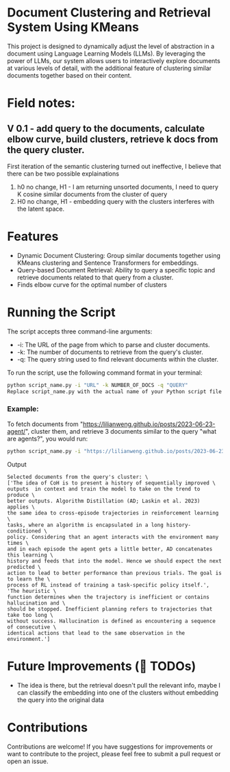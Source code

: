 # Document Clustering and Retrieval System Using KMeans
This project is designed to dynamically adjust the level of abstraction in a document using Language Learning Models (LLMs). By leveraging the power of LLMs, our system allows users to interactively explore documents at various levels of detail, with the additional feature of clustering similar documents together based on their content.

# Field notes:
## V 0.1 - add query to the documents, calculate elbow curve, build clusters, retrieve k docs from the query cluster.
First iteration of the semantic clustering turned out ineffective, I believe that there can be two possible explainations
1. h0 no change, H1 - I am returning unsorted documents, I need to query K cosine similar documents from the cluster of query
2. H0 no change, H1 - embedding query with the clusters interferes with the latent space.


# Features
* Dynamic Document Clustering: Group similar documents together using KMeans clustering and Sentence Transformers for embeddings.
* Query-based Document Retrieval: Ability to query a specific topic and retrieve documents related to that query from a cluster.
* Finds elbow curve for the optimal number of clusters
  

# Running the Script
The script accepts three command-line arguments:

* -i: The URL of the page from which to parse and cluster documents.
* -k: The number of documents to retrieve from the query's cluster.
* -q: The query string used to find relevant documents within the cluster.

To run the script, use the following command format in your terminal:

```bash
python script_name.py -i "URL" -k NUMBER_OF_DOCS -q "QUERY"
Replace script_name.py with the actual name of your Python script file.
```
### Example:
To fetch documents from "https://lilianweng.github.io/posts/2023-06-23-agent/", cluster them, and retrieve 3 documents similar to the query "what are agents?", you would run:

```bash
python script_name.py -i "https://lilianweng.github.io/posts/2023-06-23-agent/" -k 3 -q "what are agents?"
```
Output
```
Selected documents from the query's cluster: \
['The idea of CoH is to present a history of sequentially improved \
outputs  in context and train the model to take on the trend to produce \
better outputs. Algorithm Distillation (AD; Laskin et al. 2023) applies \
the same idea to cross-episode trajectories in reinforcement learning \
tasks, where an algorithm is encapsulated in a long history-conditioned \
policy. Considering that an agent interacts with the environment many times \
and in each episode the agent gets a little better, AD concatenates this learning \
history and feeds that into the model. Hence we should expect the next predicted \
action to lead to better performance than previous trials. The goal is to learn the \
process of RL instead of training a task-specific policy itself.', 'The heuristic \
function determines when the trajectory is inefficient or contains hallucination and \
should be stopped. Inefficient planning refers to trajectories that take too long \
without success. Hallucination is defined as encountering a sequence of consecutive \
identical actions that lead to the same observation in the environment.']
```
# Future Improvements (🚧 TODOs)
* The idea is there, but the retrieval doesn't pull the relevant info, maybe I can classify the embedding into one of the clusters without embedding the query into the original data

# Contributions
Contributions are welcome! If you have suggestions for improvements or want to contribute to the project, please feel free to submit a pull request or open an issue.
